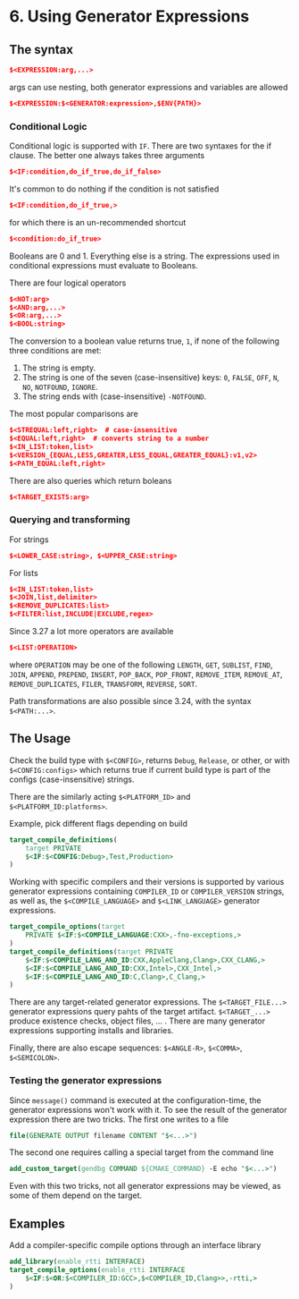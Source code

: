 # 6. Using Generator Expressions

## The syntax
```cmake
$<EXPRESSION:arg,...>
```
args can use nesting, both generator expressions and variables are allowed
```cmake
$<EXPRESSION:$<GENERATOR:expression>,$ENV{PATH}>
```

### Conditional Logic
Conditional logic is supported with `IF`. There are two syntaxes for the if
clause. The better one always takes three arguments
```cmake
$<IF:condition,do_if_true,do_if_false>
```
It's common to do nothing if the condition is not satisfied
```cmake
$<IF:condition,do_if_true,>
```
for which there is an un-recommended shortcut
```cmake
$<condition:do_if_true>
```

Booleans are 0 and 1. Everything else is a string. The expressions used in
conditional expressions must evaluate to Booleans.

There are four logical operators
```cmake
$<NOT:arg>
$<AND:arg,...>
$<OR:arg,...>
$<BOOL:string>
```
The conversion to a boolean value returns true, `1`, if none of the following
three conditions are met:
1. The string is empty.
2. The string is one of the seven (case-insensitive) keys: `0`, `FALSE`, `OFF`,
   `N`, `NO`, `NOTFOUND`, `IGNORE`.
3. The string ends with (case-insensitive) `-NOTFOUND`.

The most popular comparisons are
```cmake
$<STREQUAL:left,right>  # case-insensitive
$<EQUAL:left,right>  # converts string to a number
$<IN_LIST:token,list>
$<VERSION_{EQUAL,LESS,GREATER,LESS_EQUAL,GREATER_EQUAL}:v1,v2>
$<PATH_EQUAL:left,right>
```

There are also queries which return boleans
```cmake
$<TARGET_EXISTS:arg>
```

### Querying and transforming
For strings
```cmake
$<LOWER_CASE:string>, $<UPPER_CASE:string>
```

For lists
```cmake
$<IN_LIST:token,list>
$<JOIN,list,delimiter>
$<REMOVE_DUPLICATES:list>
$<FILTER:list,INCLUDE|EXCLUDE,regex>
```
Since 3.27 a lot more operators are available
```cmake
$<LIST:OPERATION>
```
where `OPERATION` may be one of the following `LENGTH`, `GET`, `SUBLIST`,
`FIND`, `JOIN`, `APPEND`, `PREPEND`, `INSERT`, `POP_BACK`, `POP_FRONT`,
`REMOVE_ITEM`, `REMOVE_AT`, `REMOVE_DUPLICATES`, `FILER`, `TRANSFORM`,
`REVERSE`, `SORT`.

Path transformations are also possible since 3.24, with the syntax
`$<PATH:...>`.

## The Usage
Check the build type with `$<CONFIG>`, returns `Debug`, `Release`, or other, or
with `$<CONFIG:configs>` which returns true if current build type is part of the
configs (case-insensitive) strings.

There are the similarly acting `$<PLATFORM_ID>` and `$<PLATFORM_ID:platforms>`.

Example, pick different flags depending on build
```cmake
target_compile_definitions(
    target PRIVATE 
    $<IF:$<CONFIG:Debug>,Test,Production>
)
```

Working with specific compilers and their versions is supported by various
generator expressions containing `COMPILER_ID` or `COMPILER_VERSION` strings, as
well as, the `$<COMPILE_LANGUAGE>` and `$<LINK_LANGUAGE>` generator expressions.
```cmake
target_compile_options(target
    PRIVATE $<IF:$<COMPILE_LANGUAGE:CXX>,-fno-exceptions,>
)
target_compile_definitions(target PRIVATE
    $<IF:$<COMPILE_LANG_AND_ID:CXX,AppleClang,Clang>,CXX_CLANG,>
    $<IF:$<COMPILE_LANG_AND_ID:CXX,Intel>,CXX_Intel,>
    $<IF:$<COMPILE_LANG_AND_ID:C,Clang>,C_Clang,>
)
```

There are any target-related generator expressions. The `$<TARGET_FILE...>`
generator expressions query pahts of the target artifact. `$<TARGET_...>`
produce existence checks, object files, ... . There are many generator
expressions supporting installs and libraries.

Finally, there are also escape sequences: `$<ANGLE-R>`, `$<COMMA>`,
`$<SEMICOLON>`.

### Testing the generator expressions
Since `message()` command is executed at the configuration-time, the generator
expressions won't work with it. To see the result of the generator expression
there are two tricks. The first one writes to a file
```cmake
file(GENERATE OUTPUT filename CONTENT "$<...>")
```
The second one requires calling a special target from the command line
```cmake
add_custom_target(gendbg COMMAND ${CMAKE_COMMAND} -E echo "$<...>")
```
Even with this two tricks, not all generator expressions may be viewed, as some
of them depend on the target.

## Examples
Add a compiler-specific compile options through an interface library
```cmake
add_library(enable_rtti INTERFACE)
target_compile_options(enable_rtti INTERFACE
    $<IF:$<OR:$<COMPILER_ID:GCC>,$<COMPILER_ID,Clang>>,-rtti,>
)
```
